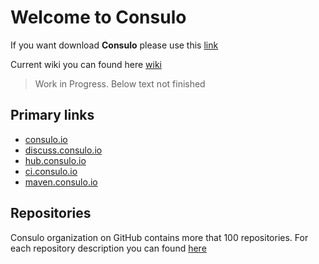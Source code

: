 # Welcome to Consulo

If you want download **Consulo** please use this [link](https://github.com/consulo/consulo/wiki/Downloads) 

Current wiki you can found here [wiki](https://github.com/consulo/consulo/wiki)


> Work in Progress. Below text not finished



## Primary links
* [consulo.io](https://consulo.io) 
* [discuss.consulo.io](https://discuss.consulo.io)
* [hub.consulo.io](https://hub.consulo.io)
* [ci.consulo.io](https://ci.consulo.io) 
* [maven.consulo.io](https://maven.consulo.io) 


## Repositories
Consulo organization on GitHub contains more that 100 repositories. For each repository description you can found [here](https://github.com/consulo/Welcome/blob/master/repositories/README.md)
